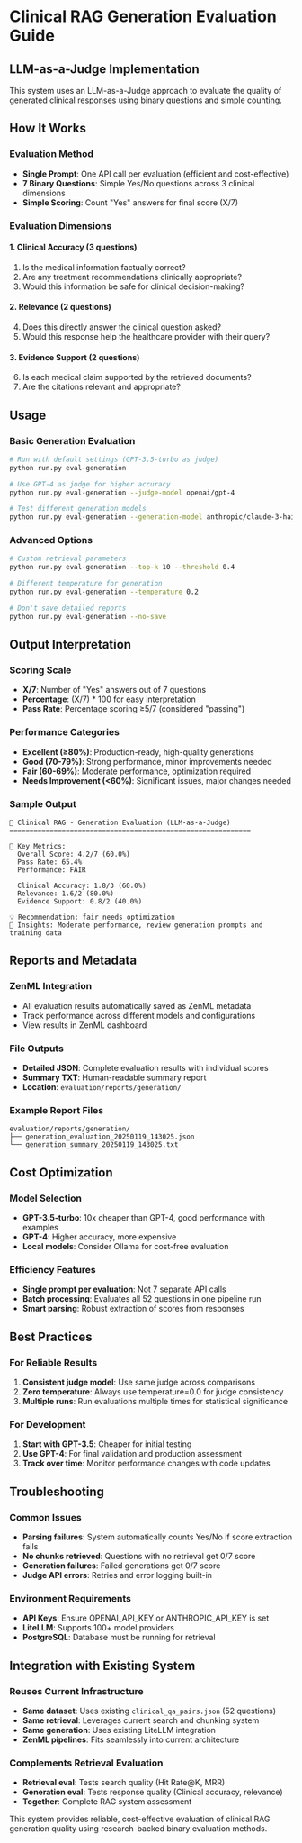 # Clinical RAG Generation Evaluation Guide

## LLM-as-a-Judge Implementation

This system uses an LLM-as-a-Judge approach to evaluate the quality of generated clinical responses using binary questions and simple counting.

## How It Works

### Evaluation Method
- **Single Prompt**: One API call per evaluation (efficient and cost-effective)
- **7 Binary Questions**: Simple Yes/No questions across 3 clinical dimensions
- **Simple Scoring**: Count "Yes" answers for final score (X/7)

### Evaluation Dimensions

#### 1. Clinical Accuracy (3 questions)
1. Is the medical information factually correct?
2. Are any treatment recommendations clinically appropriate?
3. Would this information be safe for clinical decision-making?

#### 2. Relevance (2 questions)
4. Does this directly answer the clinical question asked?
5. Would this response help the healthcare provider with their query?

#### 3. Evidence Support (2 questions)
6. Is each medical claim supported by the retrieved documents?
7. Are the citations relevant and appropriate?

## Usage

### Basic Generation Evaluation
```bash
# Run with default settings (GPT-3.5-turbo as judge)
python run.py eval-generation

# Use GPT-4 as judge for higher accuracy
python run.py eval-generation --judge-model openai/gpt-4

# Test different generation models
python run.py eval-generation --generation-model anthropic/claude-3-haiku
```

### Advanced Options
```bash
# Custom retrieval parameters
python run.py eval-generation --top-k 10 --threshold 0.4

# Different temperature for generation
python run.py eval-generation --temperature 0.2

# Don't save detailed reports
python run.py eval-generation --no-save
```

## Output Interpretation

### Scoring Scale
- **X/7**: Number of "Yes" answers out of 7 questions
- **Percentage**: (X/7) * 100 for easy interpretation
- **Pass Rate**: Percentage scoring ≥5/7 (considered "passing")

### Performance Categories
- **Excellent (≥80%)**: Production-ready, high-quality generations
- **Good (70-79%)**: Strong performance, minor improvements needed
- **Fair (60-69%)**: Moderate performance, optimization required
- **Needs Improvement (<60%)**: Significant issues, major changes needed

### Sample Output
```
🧪 Clinical RAG - Generation Evaluation (LLM-as-a-Judge)
============================================================

🎯 Key Metrics:
  Overall Score: 4.2/7 (60.0%)
  Pass Rate: 65.4%
  Performance: FAIR

  Clinical Accuracy: 1.8/3 (60.0%)
  Relevance: 1.6/2 (80.0%)
  Evidence Support: 0.8/2 (40.0%)

💡 Recommendation: fair_needs_optimization
📝 Insights: Moderate performance, review generation prompts and training data
```

## Reports and Metadata

### ZenML Integration
- All evaluation results automatically saved as ZenML metadata
- Track performance across different models and configurations
- View results in ZenML dashboard

### File Outputs
- **Detailed JSON**: Complete evaluation results with individual scores
- **Summary TXT**: Human-readable summary report
- **Location**: `evaluation/reports/generation/`

### Example Report Files
```
evaluation/reports/generation/
├── generation_evaluation_20250119_143025.json
└── generation_summary_20250119_143025.txt
```

## Cost Optimization

### Model Selection
- **GPT-3.5-turbo**: 10x cheaper than GPT-4, good performance with examples
- **GPT-4**: Higher accuracy, more expensive
- **Local models**: Consider Ollama for cost-free evaluation

### Efficiency Features
- **Single prompt per evaluation**: Not 7 separate API calls
- **Batch processing**: Evaluates all 52 questions in one pipeline run
- **Smart parsing**: Robust extraction of scores from responses

## Best Practices

### For Reliable Results
1. **Consistent judge model**: Use same judge across comparisons
2. **Zero temperature**: Always use temperature=0.0 for judge consistency
3. **Multiple runs**: Run evaluations multiple times for statistical significance

### For Development
1. **Start with GPT-3.5**: Cheaper for initial testing
2. **Use GPT-4**: For final validation and production assessment
3. **Track over time**: Monitor performance changes with code updates

## Troubleshooting

### Common Issues
- **Parsing failures**: System automatically counts Yes/No if score extraction fails
- **No chunks retrieved**: Questions with no retrieval get 0/7 score
- **Generation failures**: Failed generations get 0/7 score
- **Judge API errors**: Retries and error logging built-in

### Environment Requirements
- **API Keys**: Ensure OPENAI_API_KEY or ANTHROPIC_API_KEY is set
- **LiteLLM**: Supports 100+ model providers
- **PostgreSQL**: Database must be running for retrieval

## Integration with Existing System

### Reuses Current Infrastructure
- **Same dataset**: Uses existing `clinical_qa_pairs.json` (52 questions)
- **Same retrieval**: Leverages current search and chunking system
- **Same generation**: Uses existing LiteLLM integration
- **ZenML pipelines**: Fits seamlessly into current architecture

### Complements Retrieval Evaluation
- **Retrieval eval**: Tests search quality (Hit Rate@K, MRR)
- **Generation eval**: Tests response quality (Clinical accuracy, relevance)
- **Together**: Complete RAG system assessment

This system provides reliable, cost-effective evaluation of clinical RAG generation quality using research-backed binary evaluation methods.